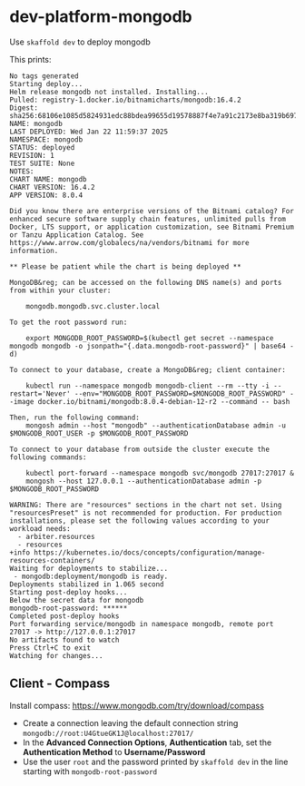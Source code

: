 # dev-platform-mongodb

Use `skaffold dev` to deploy mongodb

This prints:

```
No tags generated
Starting deploy...
Helm release mongodb not installed. Installing...
Pulled: registry-1.docker.io/bitnamicharts/mongodb:16.4.2
Digest: sha256:68106e1085d5824931edc88bdea99655d19578887f4e7a91c2173e8ba319b697
NAME: mongodb
LAST DEPLOYED: Wed Jan 22 11:59:37 2025
NAMESPACE: mongodb
STATUS: deployed
REVISION: 1
TEST SUITE: None
NOTES:
CHART NAME: mongodb
CHART VERSION: 16.4.2
APP VERSION: 8.0.4

Did you know there are enterprise versions of the Bitnami catalog? For enhanced secure software supply chain features, unlimited pulls from Docker, LTS support, or application customization, see Bitnami Premium or Tanzu Application Catalog. See https://www.arrow.com/globalecs/na/vendors/bitnami for more information.

** Please be patient while the chart is being deployed **

MongoDB&reg; can be accessed on the following DNS name(s) and ports from within your cluster:

    mongodb.mongodb.svc.cluster.local

To get the root password run:

    export MONGODB_ROOT_PASSWORD=$(kubectl get secret --namespace mongodb mongodb -o jsonpath="{.data.mongodb-root-password}" | base64 -d)

To connect to your database, create a MongoDB&reg; client container:

    kubectl run --namespace mongodb mongodb-client --rm --tty -i --restart='Never' --env="MONGODB_ROOT_PASSWORD=$MONGODB_ROOT_PASSWORD" --image docker.io/bitnami/mongodb:8.0.4-debian-12-r2 --command -- bash

Then, run the following command:
    mongosh admin --host "mongodb" --authenticationDatabase admin -u $MONGODB_ROOT_USER -p $MONGODB_ROOT_PASSWORD

To connect to your database from outside the cluster execute the following commands:

    kubectl port-forward --namespace mongodb svc/mongodb 27017:27017 &
    mongosh --host 127.0.0.1 --authenticationDatabase admin -p $MONGODB_ROOT_PASSWORD

WARNING: There are "resources" sections in the chart not set. Using "resourcesPreset" is not recommended for production. For production installations, please set the following values according to your workload needs:
  - arbiter.resources
  - resources
+info https://kubernetes.io/docs/concepts/configuration/manage-resources-containers/
Waiting for deployments to stabilize...
 - mongodb:deployment/mongodb is ready.
Deployments stabilized in 1.065 second
Starting post-deploy hooks...
Below the secret data for mongodb
mongodb-root-password: ******
Completed post-deploy hooks
Port forwarding service/mongodb in namespace mongodb, remote port 27017 -> http://127.0.0.1:27017
No artifacts found to watch
Press Ctrl+C to exit
Watching for changes...
```

## Client - Compass

Install compass: https://www.mongodb.com/try/download/compass

* Create a connection leaving the default connection string `mongodb://root:U4GtueGK1J@localhost:27017/`
* In the **Advanced Connection Options**, **Authentication** tab, set the **Authentication Method** to **Username/Password**
* Use the user `root` and the password printed by `skaffold dev` in the line starting with `mongodb-root-password`